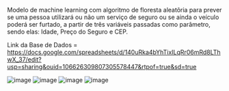 Modelo de machine learning com algoritmo de floresta aleatõria para prever se uma pessoa utilizará ou não um serviço de seguro ou se ainda o veículo poderá ser furtado, a partir de três variáveis passadas como parâmetro, sendo elas: Idade, Preço do Seguro e CEP.

Link da Base de Dados = https://docs.google.com/spreadsheets/d/140uRka4bYhTixILqRr06mRd8LThwX_37/edit?usp=sharing&ouid=106626309807305578447&rtpof=true&sd=true

![image](https://user-images.githubusercontent.com/74550998/168474847-c36a1633-a2f1-44db-b39f-102394da41ce.png)
![image](https://user-images.githubusercontent.com/74550998/168474857-e10bccc0-1b3a-4302-a45a-f50b7e742c7b.png)
![image](https://user-images.githubusercontent.com/74550998/168474868-2eb8d9a9-f108-45e3-ad2c-5c54fbe65c3a.png)
![image](https://user-images.githubusercontent.com/74550998/168474876-177bdb41-dca9-49a8-a681-22f17d467d4a.png)
